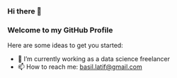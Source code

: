 ### Hi there 👋
### Welcome to my GitHub Profile 

Here are some ideas to get you started:

- 🔭 I’m currently working as a data science freelancer 
- 📫 How to reach me: basil.latif@gmail.com
